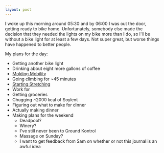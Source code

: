 ```yaml
---
layout: post
---
```


I woke up this morning around 05:30 and by 06:00 I was out the door, getting ready to bike home. Unfortunately, somebody else made the decision that they needed the lights on my bike more than I do, so I'll be without a bike light for at least a few days. Not super great, but worse things have happened to better people.

My plans for the day:

- Getting another bike light
- Drinking about eight more gallons of coffee
- [Molding Mobility](http://phraktured.net/molding-mobility.html)
- Going climbing for ~45 minutes
- [Starting Stretching](http://phraktured.net/starting-stretching.html)
- Work for 
- Getting groceries
- Chugging ~2000 kcal of Soylent
- Figuring out what to make for dinner
- Actually making dinner
- Making plans for the weekend
  - Deadpool?
  - Winery?
  - I've still never been to Ground Kontrol
  - Massage on Sunday? 
  - I want to get feedback from Sam on whether or not this journal is an awful idea
